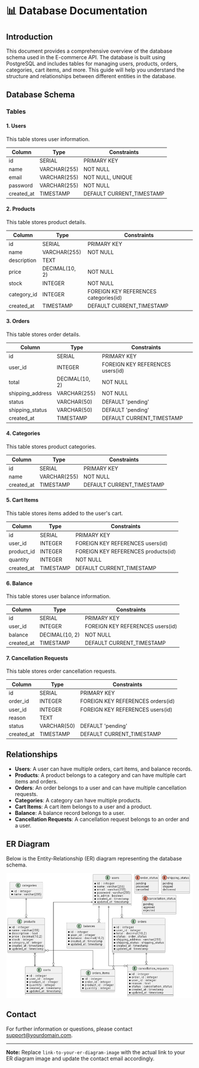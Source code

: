 # 📊 Database Documentation

## Introduction
This document provides a comprehensive overview of the database schema used in the E-commerce API. The database is built using PostgreSQL and includes tables for managing users, products, orders, categories, cart items, and more. This guide will help you understand the structure and relationships between different entities in the database.

## Database Schema

### Tables

#### 1. Users
This table stores user information.

| Column         | Type         | Constraints            |
|----------------|--------------|------------------------|
| id             | SERIAL       | PRIMARY KEY            |
| name           | VARCHAR(255) | NOT NULL               |
| email          | VARCHAR(255) | NOT NULL, UNIQUE       |
| password       | VARCHAR(255) | NOT NULL               |
| created_at     | TIMESTAMP    | DEFAULT CURRENT_TIMESTAMP |

#### 2. Products
This table stores product details.

| Column         | Type         | Constraints            |
|----------------|--------------|------------------------|
| id             | SERIAL       | PRIMARY KEY            |
| name           | VARCHAR(255) | NOT NULL               |
| description    | TEXT         |                        |
| price          | DECIMAL(10, 2)| NOT NULL              |
| stock          | INTEGER      | NOT NULL               |
| category_id    | INTEGER      | FOREIGN KEY REFERENCES categories(id) |
| created_at     | TIMESTAMP    | DEFAULT CURRENT_TIMESTAMP |

#### 3. Orders
This table stores order details.

| Column         | Type         | Constraints            |
|----------------|--------------|------------------------|
| id             | SERIAL       | PRIMARY KEY            |
| user_id        | INTEGER      | FOREIGN KEY REFERENCES users(id) |
| total          | DECIMAL(10, 2)| NOT NULL              |
| shipping_address | VARCHAR(255)| NOT NULL              |
| status         | VARCHAR(50)  | DEFAULT 'pending'      |
| shipping_status| VARCHAR(50)  | DEFAULT 'pending'      |
| created_at     | TIMESTAMP    | DEFAULT CURRENT_TIMESTAMP |

#### 4. Categories
This table stores product categories.

| Column         | Type         | Constraints            |
|----------------|--------------|------------------------|
| id             | SERIAL       | PRIMARY KEY            |
| name           | VARCHAR(255) | NOT NULL               |
| created_at     | TIMESTAMP    | DEFAULT CURRENT_TIMESTAMP |

#### 5. Cart Items
This table stores items added to the user's cart.

| Column         | Type         | Constraints            |
|----------------|--------------|------------------------|
| id             | SERIAL       | PRIMARY KEY            |
| user_id        | INTEGER      | FOREIGN KEY REFERENCES users(id) |
| product_id     | INTEGER      | FOREIGN KEY REFERENCES products(id) |
| quantity       | INTEGER      | NOT NULL               |
| created_at     | TIMESTAMP    | DEFAULT CURRENT_TIMESTAMP |

#### 6. Balance
This table stores user balance information.

| Column         | Type         | Constraints            |
|----------------|--------------|------------------------|
| id             | SERIAL       | PRIMARY KEY            |
| user_id        | INTEGER      | FOREIGN KEY REFERENCES users(id) |
| balance        | DECIMAL(10, 2)| NOT NULL              |
| created_at     | TIMESTAMP    | DEFAULT CURRENT_TIMESTAMP |

#### 7. Cancellation Requests
This table stores order cancellation requests.

| Column         | Type         | Constraints            |
|----------------|--------------|------------------------|
| id             | SERIAL       | PRIMARY KEY            |
| order_id       | INTEGER      | FOREIGN KEY REFERENCES orders(id) |
| user_id        | INTEGER      | FOREIGN KEY REFERENCES users(id) |
| reason         | TEXT         |                        |
| status         | VARCHAR(50)  | DEFAULT 'pending'      |
| created_at     | TIMESTAMP    | DEFAULT CURRENT_TIMESTAMP |

## Relationships

- **Users**: A user can have multiple orders, cart items, and balance records.
- **Products**: A product belongs to a category and can have multiple cart items and orders.
- **Orders**: An order belongs to a user and can have multiple cancellation requests.
- **Categories**: A category can have multiple products.
- **Cart Items**: A cart item belongs to a user and a product.
- **Balance**: A balance record belongs to a user.
- **Cancellation Requests**: A cancellation request belongs to an order and a user.

## ER Diagram
Below is the Entity-Relationship (ER) diagram representing the database schema.

![ER Diagram](./ecommerce-api-database-der.png)

## Contact
For further information or questions, please contact [support@yourdomain.com](mailto:support@yourdomain.com).

---
**Note:** Replace `link-to-your-er-diagram-image` with the actual link to your ER diagram image and update the contact email accordingly.

